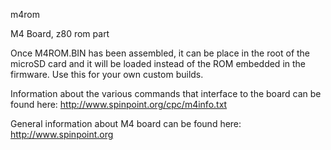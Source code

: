 m4rom

M4 Board, z80 rom part

Once M4ROM.BIN has been assembled, it can be place in the root of the microSD card and it will be loaded instead of the ROM embedded in the firmware. Use this for your own custom builds.

Information about the various commands that interface to the board can be found here:
http://www.spinpoint.org/cpc/m4info.txt

General information about M4 board can be found here:
http://www.spinpoint.org
